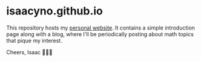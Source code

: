 # isaacyno.github.io

This repository hosts my [personal website](https://isaacyno.github.io/). It contains a simple introduction page along with a blog, where I'll be periodically posting about math topics that pique my interest.

Cheers, Isaac 👨🏻‍🏫
